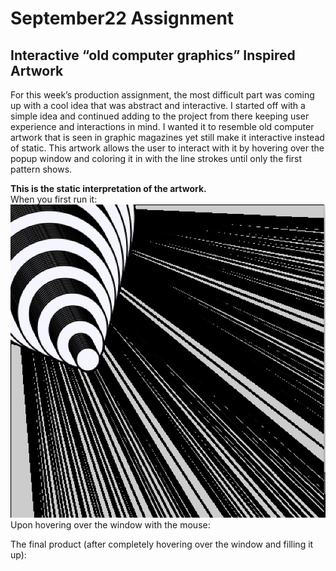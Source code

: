 # September22 Assignment
## Interactive “old computer graphics” Inspired Artwork
<p>
For this week’s production assignment, the most difficult part was coming up with a cool idea that was abstract and interactive. I started off with a simple idea and continued adding to the project from there keeping user experience and interactions in mind. I wanted it to resemble old computer artwork that is seen in graphic magazines yet still make it interactive instead of static. 
This artwork allows the user to interact with it by hovering over the popup window and coloring it in with the line strokes until only the first pattern shows. 
  
  </p>
  <p>
  
  **This is the static interpretation of the artwork.** </br>
  When you first run it: </br>
  ![](1.png)
  Upon hovering over the window with the mouse: </br>

  The final product (after completely hovering over the window and filling it up): </br>

  </p>
  
  
